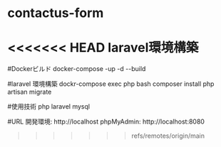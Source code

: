 # contactus-form
<<<<<<< HEAD
laravel環境構築
=======

#Dockerビルド
 docker-compose -up -d --build

#laravel 環境構築
 dockr-compose exec php bash
 composer install
 php artisan migrate

#使用技術
 php
 laravel
 mysql

#URL
 開発環境: http://localhost
 phpMyAdmin: http://localhost:8080
>>>>>>> refs/remotes/origin/main

